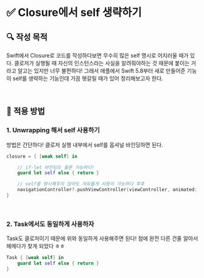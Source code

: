 # ✅ Closure에서 self 생략하기

## **🔍** 작성 목적

Swift에서 Closure로 코드를 작성하다보면 무수히 많은 self 명시로 어지러울 때가 있다. 클로저가 실행될 때 자신의 인스턴스라는 사실을 알려줘야하는 것 때문에 붙이는 거라고 알고는 있지만 너무 불편하다! 그래서 애플에서 Swift 5.8부터 새로 만들어준 기능이 self를 생략하는 기능인데 가끔 헷갈릴 때가 있어 정리해보고자 한다.

<br>

## 📌 적용 방법

### 1. Unwrapping 해서 self 사용하기

방법은 간단하다! 클로저 실행 내부에서 self를 옵셔널 바인딩하면 된다.

~~~swift
closure = { [weak self] in

    // if-let 바인딩도 물론 가능하다!
    guard let self else { return }

    // self를 명시해주지 않아도 자유롭게 사용이 가능하다 후후
    navigationController?.pushViewController(viewController, animated: true)
}
~~~

<br>

### 2. Task에서도 동일하게 사용하자

Task도 클로저이기 때문에 위와 동일하게 사용해주면 된다! 첨에 완전 다른 건줄 알아서 헤메다가 찾게 되었다 ㅎㅎ

~~~swift
Task { [weak self] in
    guard let self else { return }
}
~~~